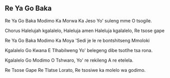 ## Re Ya Go Baka

Re Ya Go Baka Modimo Ka Morwa
Ka Jeso Yo' suleng mme O tsogile.

Chorus
Halelujah kgalalelo, Haleluja amen
Haleluja kgalalelo, Re tsose gape

Re Ya Go Baka Modimo Ka Moya
'Sedi je le re bontshitseng Mmoloki

Kgalalelo Go Kwana E Tlhabilweng
Yo' belegeng dibe tsotlhe tsa rona.

Kgalalelo Go Modimo O Tshwaro,
Yo' re rekileng A re etelela.

Re Tsose Gape Re Tlatse Lorato,
Re tsosiwe ka molelo wa godimo.

